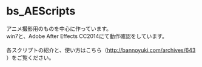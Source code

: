 # bs_AEScripts
アニメ撮影用のものを中心に作っています。<br/>
win7と、Adobe After Effects CC2014にて動作確認をしています。<br/>
<br/>
各スクリプトの紹介と、使い方はこちら（http://bannoyuki.com/archives/643 ）をご覧ください。
